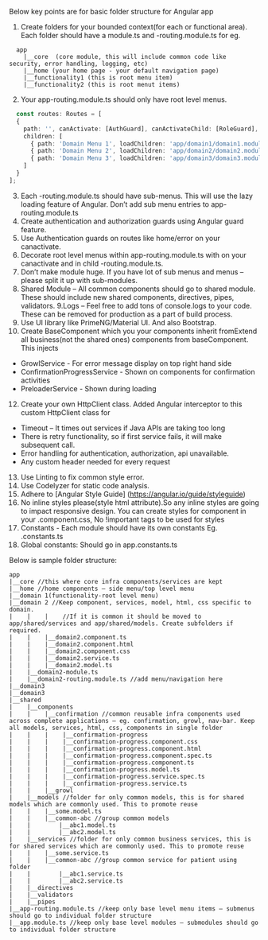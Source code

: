 Below key points are for basic folder structure for Angular app
1. Create folders for your bounded context(for each <domain> or functional area). Each folder should have a <domain>module.ts and <domain>-routing.module.ts for 
eg. 
```
  app
    |__core  (core module, this will include common code like security, error handling, logging, etc) 
    |__home (your home page - your default navigation page)
    |__functionality1 (this is root menu item)
    |__functionality2 (this is root menut items)
```
2. Your app-routing.module.ts should only have root level menus.
```typescript
  const routes: Routes = [
  {
    path: '', canActivate: [AuthGuard], canActivateChild: [RoleGuard], component: HomeComponent,
    children: [
      { path: 'Domain Menu 1', loadChildren: 'app/domain1/domain1.module#Domain1Module' },
      { path: 'Domain Menu 2', loadChildren: 'app/domain2/domain2.module#Domain2Module' },
      { path: 'Domain Menu 3', loadChildren: 'app/domain3/domain3.module#Domain3Module' },
    ]
  }
];
```  
3. Each <domain>-routing.module.ts should have sub-menus. This will use the lazy loading feature of Angular. Don’t add sub menu entries 
to app-routing.module.ts
4. Create authentication and authorization guards using Angular guard feature.
5. Use Authentication guards on routes like home/error on your canactivate.
6. Decorate root level menus within app-routing.module.ts with on your canactivate and in child <domain>-routing.module.ts.
7. Don’t make module huge. If you have lot of sub menus and menus – please split it up with sub-modules.
8. Shared Module – All common components should go to shared module. These should include new shared components, directives, pipes, 
validators.
9.Logs – Feel free to add tons of console.logs to your code. These can be removed for production as a part of build process.
12. Use UI library like PrimeNG/Material UI. And also Bootstrap.
11. Create BaseComponent which you your components inherit fromExtend all business(not the shared ones) components from baseComponent. 
This injects 
  * GrowlService - For error message display on top right hand side
  * ConfirmationProgressService - Shown on components for confirmation activities 
  * PreloaderService - Shown during loading
12. Create your own HttpClient class. Added Angular interceptor to this custom HttpClient class for 
  * Timeout – It times out services if Java APIs are taking too long
  * There is retry functionality, so if first service fails, it will make subsequent call.
  * Error handling for authentication, authorization, api unavailable.
  * Any custom header needed for every request
13. Use Linting to fix common style error.
14. Use Codelyzer for static code analysis.
15. Adhere to [Angular Style Guide] (https://angular.io/guide/styleguide)
16. No inline styles please(style html attribute).So any inline styles are going to impact responsive design. You can create styles 
for component in your .component.css, No !important tags to be used for styles
17. Constants - Each module should have its own constants Eg. <domain>.constants.ts
18. Global constants: Should go in app.constants.ts

Below is sample folder structure:

```
app
|__core //this where core infra components/services are kept
|__home //home components – side menu/top level menu
|__domain 1(functionality-root level menu)
|__domain 2 //Keep component, services, model, html, css specific to domain. 
|    |    |    //If it is common it should be moved to app/shared/services and app/shared/models. Create subfolders if required.
|    |    |__domain2.component.ts
|    |    |__domain2.component.html            
|    |    |__domain2.component.css
|    |    |__domain2.service.ts
|    |    |__domain2.model.ts
|    |__domain2-module.ts 
|    |__domain2-routing.module.ts //add menu/navigation here
|__domain3
|__domain3
|__shared
|    |__components 
|    |    |__confirmation //common reusable infra components used across complete applications – eg. confirmation, growl, nav-bar. Keep all models, services, html, css, components in single folder
|    |    |    |__confirmation-progress
|    |    |    |__confirmation-progress.component.css
|    |    |    |__confirmation-progress.component.html
|    |    |    |__confirmation-progress.component.spec.ts
|    |    |    |__confirmation-progress.component.ts
|    |    |    |__confirmation-progress.model.ts
|    |    |    |__confirmation-progress.service.spec.ts
|    |    |    |__confirmation-progress.service.ts
|    |    |__growl
|    |__models //folder for only common models, this is for shared models which are commonly used. This to promote reuse
|    |    |__some.model.ts 
|    |    |__common-abc //group common models  
|    |        |__abc1.model.ts
|    |        |__abc2.model.ts       
|    |__services //folder for only common business services, this is for shared services which are commonly used. This to promote reuse
|    |    |__some.service.ts           
|    |    |__common-abc //group common service for patient using folder  
|    |        |__abc1.service.ts
|    |        |__abc2.service.ts     
|    |__directives
|    |__validators
|    |__pipes
|__app-routing.module.ts //keep only base level menu items – submenus should go to individual folder structure
|__app.module.ts //keep only base level modules – submodules should go to individual folder structure   
```
